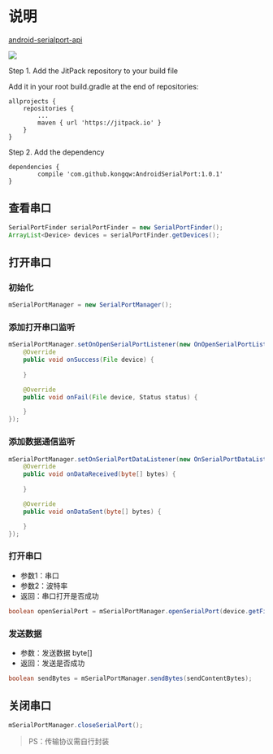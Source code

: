 # 说明

[android-serialport-api](https://code.google.com/archive/p/android-serialport-api/)

![](https://jitpack.io/v/kongqw/AndroidSerialPort.svg)

Step 1. Add the JitPack repository to your build file

Add it in your root build.gradle at the end of repositories:

``` Gradle
allprojects {
    repositories {
        ...
        maven { url 'https://jitpack.io' }
    }
}
```

Step 2. Add the dependency

``` Gradle
dependencies {
        compile 'com.github.kongqw:AndroidSerialPort:1.0.1'
}
```

## 查看串口

``` Java
SerialPortFinder serialPortFinder = new SerialPortFinder();
ArrayList<Device> devices = serialPortFinder.getDevices();
```

## 打开串口

### 初始化

``` Java
mSerialPortManager = new SerialPortManager();
```

### 添加打开串口监听

``` Java
mSerialPortManager.setOnOpenSerialPortListener(new OnOpenSerialPortListener() {
    @Override
    public void onSuccess(File device) {
        
    }

    @Override
    public void onFail(File device, Status status) {

    }
});
```

### 添加数据通信监听

``` Java
mSerialPortManager.setOnSerialPortDataListener(new OnSerialPortDataListener() {
    @Override
    public void onDataReceived(byte[] bytes) {
        
    }

    @Override
    public void onDataSent(byte[] bytes) {

    }
});
```

### 打开串口

- 参数1：串口
- 参数2：波特率
- 返回：串口打开是否成功

``` Java
boolean openSerialPort = mSerialPortManager.openSerialPort(device.getFile(), 115200);
```

### 发送数据

- 参数：发送数据 byte[]
- 返回：发送是否成功

``` Java
boolean sendBytes = mSerialPortManager.sendBytes(sendContentBytes);
```

## 关闭串口

``` Java
mSerialPortManager.closeSerialPort();
```

> PS：传输协议需自行封装